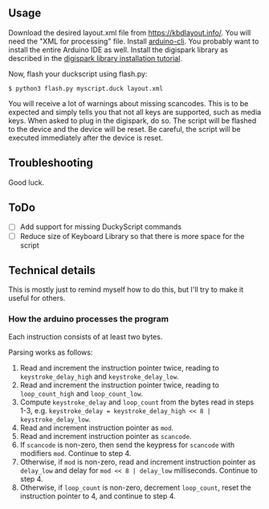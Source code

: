 ## Usage

Download the desired layout.xml file from https://kbdlayout.info/. You will need the "XML for processing" file.
Install [arduino-cli](https://arduino.github.io/arduino-cli/0.28/). You probably want to install the entire Arduino IDE as well.
Install the digispark library as described in the [digispark library installation tutorial](https://digistump.com/wiki/digispark/tutorials/connecting).

Now, flash your duckscript using flash.py:
```bsh
$ python3 flash.py myscript.duck layout.xml
```
You will receive a lot of warnings about missing scancodes. This is to be expected and simply tells you that not all keys are supported, such as media keys.
When asked to plug in the digispark, do so. The script will be flashed to the device and the device will be reset.
Be careful, the script will be executed immediately after the device is reset.

## Troubleshooting

Good luck.

## ToDo

- [ ] Add support for missing DuckyScript commands
- [ ] Reduce size of Keyboard Library so that there is more space for the script

## Technical details

This is mostly just to remind myself how to do this, but I'll try to make it useful for others.

### How the arduino processes the program

Each instruction consists of at least two bytes.

Parsing works as follows:
1. Read and increment the instruction pointer twice, reading to `keystroke_delay_high` and `keystroke_delay_low`.
2. Read and increment the instruction pointer twice, reading to `loop_count_high` and `loop_count_low`.
3. Compute `keystroke_delay` and `loop_count` from the bytes read in steps 1-3, e.g. `keystroke_delay = keystroke_delay_high << 8 | keystroke_delay_low`.
4. Read and increment instruction pointer as `mod`.
5. Read and increment instruction pointer as `scancode`.
6. If `scancode` is non-zero, then send the keypress for `scancode` with modifiers `mod`. Continue to step 4.
7. Otherwise, if `mod` is non-zero, read and increment instruction pointer as `delay_low` and delay for `mod << 8 | delay_low` milliseconds. Continue to step 4.
8. Otherwise, if `loop_count` is non-zero, decrement `loop_count`, reset the instruction pointer to 4, and continue to step 4.